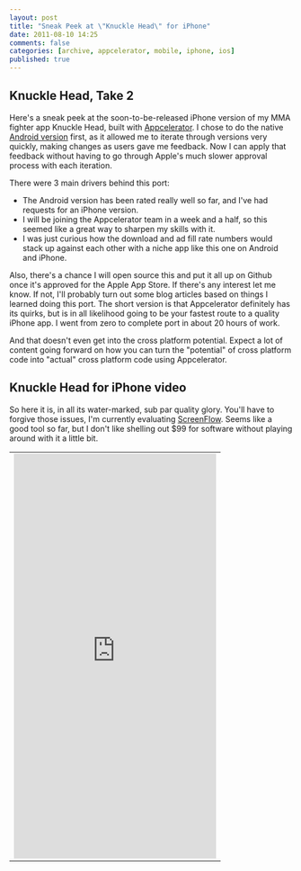 ```yaml
---
layout: post
title: "Sneak Peek at \"Knuckle Head\" for iPhone"
date: 2011-08-10 14:25
comments: false
categories: [archive, appcelerator, mobile, iphone, ios]
published: true
---
```


<h2>Knuckle Head, Take 2</h2>

Here's a sneak peek at the soon-to-be-released iPhone version of my MMA fighter app Knuckle Head, built with <a href="http://www.appcelerator.com/" target="_blank">Appcelerator</a>. I chose to do the native <a href="https://market.android.com/details?id=com.savagelook.knucklehead&feature=search_result" target="_blank">Android version</a> first, as it allowed me to iterate through versions very quickly, making changes as users gave me feedback. Now I can apply that feedback without having to go through Apple's much slower approval process with each iteration.

There were 3 main drivers behind this port:
<ul>
<li>The Android version has been rated really well so far, and I've had requests for an iPhone version.</li>
<li>I will be joining the Appcelerator team in a week and a half, so this seemed like a great way to sharpen my skills with it.</li>
<li>I was just curious how the download and ad fill rate numbers would stack up against each other with a niche app like this one on Android and iPhone.</li>
</ul>

Also, there's a chance I will open source this and put it all up on Github once it's approved for the Apple App Store.  If there's any interest let me know. If not, I'll probably turn out some blog articles based on things I learned doing this port. The short version is that Appcelerator definitely has its quirks, but is in all likelihood going to be your fastest route to a quality iPhone app. I went from zero to complete port in about 20 hours of work.

And that doesn't even get into the cross platform potential. Expect a lot of content going forward on how you can turn the "potential" of cross platform code into "actual" cross platform code using Appcelerator.

<h2>Knuckle Head for iPhone video</h2>

So here it is, in all its water-marked, sub par quality glory. You'll have to forgive those issues, I'm currently evaluating <a href="http://www.telestream.net/screen-flow/" target="_blank">ScreenFlow</a>. Seems like a good tool so far, but I don't like shelling out $99 for software without playing around with it a little bit.

<table style="width:100%"><tr><td style="text-align:center;">
<iframe width="360" height="720" src="http://www.youtube.com/embed/4y4dFTADUY4?hd=1" frameborder="0" allowfullscreen></iframe>
</td></tr></table>